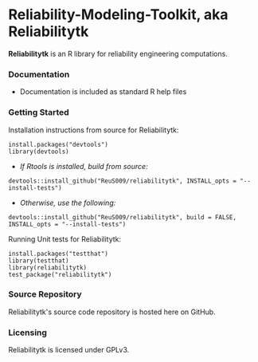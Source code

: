 # Reliability-Modeling-Toolkit, aka Reliabilitytk

**Reliabilitytk** is an R library for reliability engineering computations.

### Documentation

* Documentation is included as standard R help files

### Getting Started

Installation instructions from source for Reliabilitytk:

```
install.packages("devtools")
library(devtools)
```
* *If Rtools is installed, build from source:*
```
devtools::install_github("ReuS009/reliabilitytk", INSTALL_opts = "--install-tests")
```
* *Otherwise, use the following:*
```
devtools::install_github("ReuS009/reliabilitytk", build = FALSE, INSTALL_opts = "--install-tests")
```
Running Unit tests for Reliabilitytk:
```
install.packages("testthat")
library(testthat)
library(reliabilitytk)
test_package("reliabilitytk")
```
### Source Repository

Reliabilitytk's source code repository is hosted here on GitHub.

### Licensing

Reliabilitytk is licensed under GPLv3.
